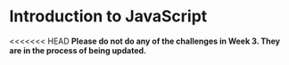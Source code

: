 # Introduction to JavaScript

<<<<<<< HEAD
**Please do not do any of the challenges in Week 3. They are in the process of being updated.**

<!-- JavaScript is known as the "language of the web." It is a powerful object-oriented language (Ruby is as well). It is light-weight and can communicate with the browser. This week, we will introduce you to basic JavaScript syntax. The goal is not to teach you JavaScript, rather, we want you to feel comfortable with simple variables and functions. 
=======
JavaScript is known as the "language of the web." It is a powerful object-oriented language (Ruby is as well). It is light-weight and can communicate with the browser. This week, we will introduce you to basic JavaScript syntax. The goal is not to teach you JavaScript, rather, we want you to feel comfortable with simple variables and functions. 
>>>>>>> a787cba0369f98b505695879044f8480bfb7575f

You will not begin using JavaScript until Phase 2 in Dev Bootcamp, but don't worry if you feel like you will forget everything. You will have the chance to review in the last two weeks of Phase 0 and the weekend before you begin Phase 2. Moreover, professional programmers look up information and syntax all the time. They don't have everything memorized either, so think of this as an introduction. The more you use JavaScript the more you will remember. For our purposes here, we want you to learn basics so that you can easily re-learn them later. 

**You have an aesynchronous group challenge this week. Take a look at it early so you don't get blind-sided.**

## Before you begin:
- [Install Node.js](reading_material/install_node.md)
- Read about [JavaScript 'Object' Objects](http://www.sitepoint.com/back-to-basics-javascript-object-syntax/) Understanding this well will be very beneficial.
- You may choose to read through [JavaScript Reading Material](reading_material) before starting the challenges.

## Challenges
1. ["Git" Started](1_git_started)
2. [Code Combat](2_code_combat)
3. [Javascript Variables and Objects](3_js_variables_objects)
4. [Manipulating JavaScript Objects- SOLO CHALLENGE](4_manipulating_js_objects_solo_challenge)
5. [Design Your Own Code Combat Mission](5_design_cc_mission)
6. [Group Project](6_group_project) **Check this out early!**
7. [Technical Blog](7_technical_blog.md)
8. [Cultural Blog](8_cultural_blog.md)
9. [GPS 1.2](9_gps1_2): **DO NOT READ UNTIL YOUR FIRST GPS SESSION!**

## Submitting your work

You'll continue working in the `phase_0_unit_1` repository this week. Please note: You should have two separate repositories in your github account. You should have your [USERNAME].github.io and your phase_0_unit_1 repositories. Please keep these separate. Blog posts should always be included in your github.io repository, but all other challenges from here on out will go in your unit-specific repository. 

Please fetch the changes from DevBootcamp's master repo to get your week 3 curriculum. Use [these instructions](https://github.com/Devbootcamp/phase_0_handbook/blob/master/fetching_changes.md) to fetch the changes (Try using the command line!)

You need to submit your work on the Unit 1, Week 3 submission form [apply.devbootcamp.com](http://apply.devbootcamp.com) by Sunday at 11:59pm. Expect to submit your links for each challenge above. 

## Remember your Unit Goals!
- Pair at least once this week with a member of your accountability group.  *You need to pair 3 times on your own this unit*
- Give feedback for each person you paired with. *You need to submit at least 5 pieces of feedback in this unit*
- Rate at least 7 pieces of [Meta Feedback](https://socrates.devbootcamp.com/feedback) on Socrates. *You need to rate 20 pieces of feedback per unit*

## Resources
- [Mozilla Developer Network - JavaScript](https://developer.mozilla.org/en-US/docs/Web/JavaScript) 
- [JavaScript Enlightenment](http://www.javascriptenlightenment.com/) *A JavaScript reference guide for those new to programming*
- [JavaScript: The Good Parts](http://shop.oreilly.com/product/9780596517748.do) *This resource is better for students with some familiarity with JavaScript who want to know more about style and syntax.*
